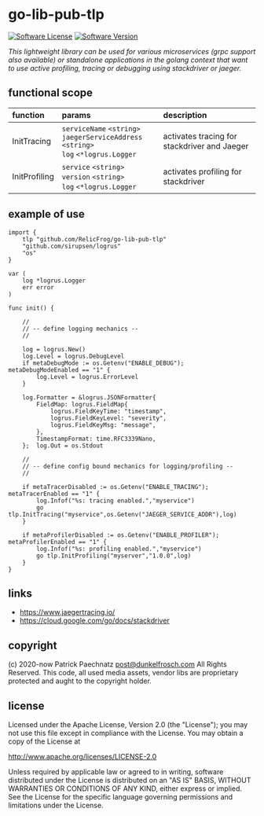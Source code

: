 # go-lib-pub-tlp

[![Software License](https://img.shields.io/badge/license-APACHE%202.0-CB212D.svg)](LICENSE)
[![Software Version](https://img.shields.io/badge/version-1.0.0-green.svg)]()

_This lightweight library can be used for various microservices (grpc support also available) or standalone applications in the golang context that want to use active profiling, tracing or debugging using stackdriver or jaeger._

## functional scope

| function      | params  | description  |
|:--------------|:--------|:-------------|
| InitTracing   | `serviceName` `<string>` <br/> `jaegerServiceAddress` `<string>` <br/> `log` `<*logrus.Logger` | activates tracing for stackdriver and Jaeger |
| InitProfiling | `service` `<string>` <br/> `version` `<string>` <br/> `log` `<*logrus.Logger` | activates profiling for stackdriver |

## example of use

```
import {
    tlp "github.com/RelicFrog/go-lib-pub-tlp"
    "github.com/sirupsen/logrus"
    "os"
}

var (
	log *logrus.Logger
    err error
)

func init() {

	//
	// -- define logging mechanics --
	//

	log = logrus.New()
	log.Level = logrus.DebugLevel
	if metaDebugMode := os.Getenv("ENABLE_DEBUG"); metaDebugModeEnabled == "1" {
		log.Level = logrus.ErrorLevel
	}

	log.Formatter = &logrus.JSONFormatter{
		FieldMap: logrus.FieldMap{
			logrus.FieldKeyTime: "timestamp",
			logrus.FieldKeyLevel: "severity",
			logrus.FieldKeyMsg: "message",
		},
		TimestampFormat: time.RFC3339Nano,
	};  log.Out = os.Stdout

	//
	// -- define config bound mechanics for logging/profiling --
	//

	if metaTracerDisabled := os.Getenv("ENABLE_TRACING"); metaTracerEnabled == "1" {
		log.Infof("%s: tracing enabled.","myservice")
		go tlp.InitTracing("myservice",os.Getenv("JAEGER_SERVICE_ADDR"),log)
	}

	if metaProfilerDisabled := os.Getenv("ENABLE_PROFILER"); metaProfilerEnabled == "1" {
		log.Infof("%s: profiling enabled.","myservice")
		go tlp.InitProfiling("myserver","1.0.0",log)
	}
}
```

## links

- https://www.jaegertracing.io/
- https://cloud.google.com/go/docs/stackdriver

## copyright

(c) 2020-now Patrick Paechnatz <post@dunkelfrosch.com> All Rights Reserved. This code, all used media assets, vendor libs are proprietary protected and aught to the copyright holder.

## license

Licensed under the Apache License, Version 2.0 (the "License"); you may not use this file except in compliance with the License. You may obtain a copy of the License at

http://www.apache.org/licenses/LICENSE-2.0

Unless required by applicable law or agreed to in writing, software distributed under the License is distributed on an "AS IS" BASIS, WITHOUT WARRANTIES OR CONDITIONS OF ANY KIND, either express or implied. See the License for the specific language governing permissions and limitations under the License.
